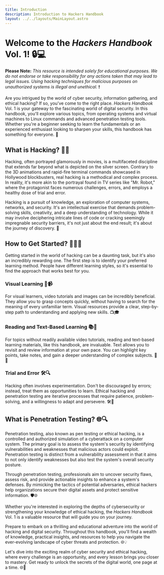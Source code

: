 ```yaml
---
title: Introduction
description: Introduction to Hackers Handbook
layout: ../../layouts/MainLayout.astro
---
```


# Welcome to the *Hackers Handbook* Vol. 1! 🔒💻

**Please Note:** *This resource is intended solely for educational purposes. We do not endorse or take responsibility for any actions taken that may lead to legal issues. Using hacking techniques for malicious purposes on unauthorized systems is illegal and unethical.* ❗

Are you intrigued by the world of cyber security, information gathering, and ethical hacking? If so, you've come to the right place. *Hackers Handbook* Vol. 1 is your gateway to the fascinating world of digital security. In this handbook, you'll explore various topics, from operating systems and virtual machines to Linux commands and advanced penetration testing tools. Whether you're a beginner seeking to learn the fundamentals or an experienced enthusiast looking to sharpen your skills, this handbook has something for everyone. 🚀

## What is Hacking? 🕵️‍♂️

Hacking, often portrayed glamorously in movies, is a multifaceted discipline that extends far beyond what is depicted on the silver screen. Contrary to the 3D animations and rapid-fire terminal commands showcased in Hollywood blockbusters, real hacking is a methodical and complex process. In reality, it's more akin to the portrayal found in TV series like "Mr. Robot," where the protagonist faces numerous challenges, errors, and employs a healthy dose of trial and error.

Hacking is a pursuit of knowledge, an exploration of computer systems, networks, and security. It's an intellectual exercise that demands problem-solving skills, creativity, and a deep understanding of technology. While it may involve deciphering intricate lines of code or cracking seemingly impregnable security barriers, it's not just about the end result; it's about the journey of discovery. 🎯

## How to Get Started? 🚀🤷‍♂️

Getting started in the world of hacking can be a daunting task, but it's also an incredibly rewarding one. The first step is to identify your preferred learning method. People have different learning styles, so it's essential to find the approach that works best for you.

### Visual Learning 👀📹
For visual learners, video tutorials and images can be incredibly beneficial. They allow you to grasp concepts quickly, without having to search for the meaning of every unfamiliar term. Visual resources provide a clear, step-by-step path to understanding and applying new skills. 📺🎓

### Reading and Text-Based Learning 📚📖
For topics without readily available video tutorials, reading and text-based learning materials, like this handbook, are invaluable. Text allows you to revisit and review information at your own pace. You can highlight key points, take notes, and gain a deeper understanding of complex subjects. 📑🤓

### Trial and Error 🛠️🔍
Hacking often involves experimentation. Don't be discouraged by errors; instead, treat them as opportunities to learn. Ethical hacking and penetration testing are iterative processes that require patience, problem-solving, and a willingness to adapt and persevere. 🛠️🧩

## What is Penetration Testing? 🌐🔍

Penetration testing, also known as pen testing or ethical hacking, is a controlled and authorized simulation of a cyberattack on a computer system. The primary goal is to assess the system's security by identifying vulnerabilities and weaknesses that malicious actors could exploit. Penetration testing is distinct from a vulnerability assessment in that it aims to not only identify weaknesses but also test the system's overall security posture.

Through penetration testing, professionals aim to uncover security flaws, assess risk, and provide actionable insights to enhance a system's defenses. By mimicking the tactics of potential adversaries, ethical hackers help organizations secure their digital assets and protect sensitive information. 🛡️🌐

Whether you're interested in exploring the depths of cybersecurity or strengthening your knowledge of ethical hacking, the *Hackers Handbook* Vol. 1 is a valuable resource that will guide you on your journey.

Prepare to embark on a thrilling and educational adventure into the world of hacking and digital security. Throughout this handbook, you'll find a wealth of knowledge, practical insights, and resources to help you navigate the ever-evolving landscape of cyber threats and protection. 🌐💡

Let's dive into the exciting realm of cyber security and ethical hacking, where every challenge is an opportunity, and every lesson brings you closer to mastery. Get ready to unlock the secrets of the digital world, one page at a time. 🌐📖

